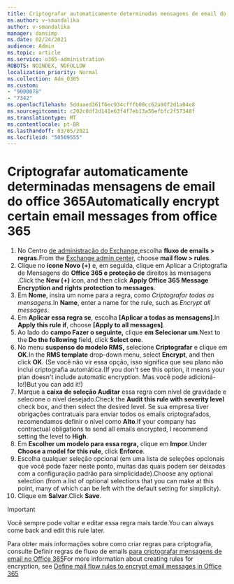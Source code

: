 ```yaml
---
title: Criptografar automaticamente determinadas mensagens de email do office 365
ms.author: v-smandalika
author: v-smandalika
manager: dansimp
ms.date: 02/24/2021
audience: Admin
ms.topic: article
ms.service: o365-administration
ROBOTS: NOINDEX, NOFOLLOW
localization_priority: Normal
ms.collection: Adm_O365
ms.custom:
- "9000078"
- "7342"
ms.openlocfilehash: 5ddaaed361f6ec934cfffb00cc62a9df2d1a04e8
ms.sourcegitcommit: c202c0df2d141e63f4f7eb13a56efbfc2f57348f
ms.translationtype: MT
ms.contentlocale: pt-BR
ms.lasthandoff: 03/05/2021
ms.locfileid: "50509555"
---
```

# <a name="automatically-encrypt-certain-email-messages-from-office-365"></a><span data-ttu-id="c2a45-102">Criptografar automaticamente determinadas mensagens de email do office 365</span><span class="sxs-lookup"><span data-stu-id="c2a45-102">Automatically encrypt certain email messages from office 365</span></span>

1. <span data-ttu-id="c2a45-103">No Centro [de administração do Exchange,](https://outlook.office365.com/ecp/)escolha **fluxo de emails > regras.**</span><span class="sxs-lookup"><span data-stu-id="c2a45-103">From the [Exchange admin center](https://outlook.office365.com/ecp/), choose **mail flow > rules**.</span></span> 
2. <span data-ttu-id="c2a45-104">Clique no **ícone Novo (+)** e, em seguida, clique em Aplicar a Criptografia de Mensagens do **Office 365 e proteção de** direitos às mensagens .</span><span class="sxs-lookup"><span data-stu-id="c2a45-104">Click the **New (+)** icon, and then click **Apply Office 365 Message Encryption and rights protection to messages**.</span></span>
3. <span data-ttu-id="c2a45-105">Em **Nome**, insira um nome para a regra, como *Criptografar todas as mensagens*.</span><span class="sxs-lookup"><span data-stu-id="c2a45-105">In **Name**, enter a name for the rule, such as *Encrypt all messages*.</span></span>
4. <span data-ttu-id="c2a45-106">Em **Aplicar essa regra se**, escolha **[Aplicar a todas as mensagens]**.</span><span class="sxs-lookup"><span data-stu-id="c2a45-106">In **Apply this rule if**, choose **[Apply to all messages]**.</span></span> 
5. <span data-ttu-id="c2a45-107">Ao lado do **campo Fazer o seguinte,** clique **em Selecionar um**.</span><span class="sxs-lookup"><span data-stu-id="c2a45-107">Next to the **Do the following** field, click **Select one**.</span></span> 
6. <span data-ttu-id="c2a45-108">No menu **suspenso do modelo RMS,** selecione **Criptografar** e clique em **OK**.</span><span class="sxs-lookup"><span data-stu-id="c2a45-108">In the **RMS template** drop-down menu, select **Encrypt**, and then click **OK**.</span></span> <span data-ttu-id="c2a45-109">(Se você não vir essa opção, isso significa que seu plano não inclui criptografia automática.</span><span class="sxs-lookup"><span data-stu-id="c2a45-109">(If you don't see this option, it means your plan doesn't include automatic encryption.</span></span> <span data-ttu-id="c2a45-110">Mas você pode adicioná-lo!)</span><span class="sxs-lookup"><span data-stu-id="c2a45-110">But you can add it!)</span></span>
7. <span data-ttu-id="c2a45-111">Marque a **caixa de seleção Auditar** essa regra com nível de gravidade e selecione o nível desejado.</span><span class="sxs-lookup"><span data-stu-id="c2a45-111">Check the **Audit this rule with severity level** check box, and then select the desired level.</span></span> <span data-ttu-id="c2a45-112">Se sua empresa tiver obrigações contratuais para enviar todos os emails criptografados, recomendamos definir o nível como **Alto**.</span><span class="sxs-lookup"><span data-stu-id="c2a45-112">If your company has contractual obligations to send all emails encrypted, I recommend setting the level to **High**.</span></span>
8. <span data-ttu-id="c2a45-113">Em **Escolher um modelo para essa regra,** clique em **Impor**.</span><span class="sxs-lookup"><span data-stu-id="c2a45-113">Under **Choose a model for this rule**, click **Enforce**.</span></span> 
9. <span data-ttu-id="c2a45-114">Escolha qualquer seleção opcional (em uma lista de seleções opcionais que você pode fazer neste ponto, muitas das quais podem ser deixadas com a configuração padrão para simplicidade).</span><span class="sxs-lookup"><span data-stu-id="c2a45-114">Choose any optional selection (from a list of optional selections that you can make at this point, many of which can be left with the default setting for simplicity).</span></span>
10. <span data-ttu-id="c2a45-115">Clique em **Salvar**.</span><span class="sxs-lookup"><span data-stu-id="c2a45-115">Click **Save**.</span></span>

> [!IMPORTANT]
> <span data-ttu-id="c2a45-116">Você sempre pode voltar e editar essa regra mais tarde.</span><span class="sxs-lookup"><span data-stu-id="c2a45-116">You can always come back and edit this rule later.</span></span>

<span data-ttu-id="c2a45-117">Para obter mais informações sobre como criar regras para criptografia, consulte Definir regras de fluxo de emails [para criptografar mensagens de email no Office 365](https://docs.microsoft.com/microsoft-365/compliance/define-mail-flow-rules-to-encrypt-email)</span><span class="sxs-lookup"><span data-stu-id="c2a45-117">For more information about creating rules for encryption, see [Define mail flow rules to encrypt email messages in Office 365](https://docs.microsoft.com/microsoft-365/compliance/define-mail-flow-rules-to-encrypt-email)</span></span>

